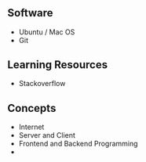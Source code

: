 #

## Software
 - Ubuntu / Mac OS 
 - Git 

## Learning Resources
 - Stackoverflow

## Concepts
 - Internet
 - Server and Client 
 - Frontend and Backend Programming 
 - 